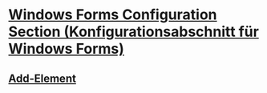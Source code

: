 # [Windows Forms Configuration Section (Konfigurationsabschnitt für Windows Forms)](index.md)
## [Add-Element](windows-forms-add-configuration-element.md)
